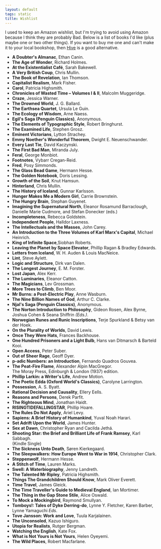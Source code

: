 ```yaml
---
layout: default
tags: static
title: Wishlist
---
```


I used to keep an Amazon wishlist, but I'm trying to avoid using Amazon because
I think they are probably Bad. Below is a list of books I'd like (plus maybe one
or two other things). If you want to buy me one and can't make it to your local
bookshop, then [Hive](http://www.hive.co.uk) is a good alternative.

* **A Doubter's Almanac**, Ethan Canin.  
* **The Age of Wonder**, Richard Holmes.  
* **At the Existentialist Caf&eacute;**, Sarah Bakewell.  
* **A Very British Coup**, Chris Mullin.  
* **The Book of Revelation**, Ian Thomson.  
* **Capitalist Realism**, Mark Fisher.  
* **Carol**, Patricia Highsmith.  
* **Chronicles of Wasted Time &ndash; Volumes I & II**, Malcolm Muggeridge.  
* **Craze**, Jessica Warner.  
* **The Drowned World**, J. G. Ballard.  
* **The Earthsea Quartet**, Ursula Le Guin.  
* **The Ecology of Wisdom**, Arne Naess.  
* **Egil's Saga (Penguin Classics)**, Anonymous.  
* **The Elements of Typographic Style**, Robert Bringhurst.  
* **The Examined Life**, Stephen Grosz.  
* **Eminent Victorians**, Lytton Strachey.  
* **Emmy Noether's Wonderful Theorem**, Dwight E. Neuenschwander.
* **Every Last Tie**, David Kaczynski.  
* **The First Bad Man**, Miranda July.  
* **Feral**, George Monbiot.  
* **Footnotes**, Vybarr Cregan-Reid.
* **Fred**, Posy Simmonds.  
* **The Glass Bead Game**, Hermann Hesse.  
* **The Golden Notebook**, Doris Lessing.  
* **Growth of the Soil**, Knut Hamsun.  
* **Hinterland**, Chris Mullin.  
* **The History of Iceland**, Gunnar Karlsson.  
* **Hunger Makes Me a Modern Girl**, Carrie Brownstein.  
* **The Hungry Brain**, Stephan Guyenet.  
* **Imagining the Supernatural North**, Eleanor Rosamund Barraclough, Danielle Marie Cudmore, and Stefan Donecker (eds.)
* **Incompleteness**, Rebecca Goldstein.  
* **Independent People**, Halldor Laxness.  
* **The Intellectuals and the Masses**, John Carey.  
* **An Introduction to the Three Volumes of Karl Marx's Capital**, Michael Heinrich.  
* **King of Infinite Space**,Siobhan Roberts.  
* **Leaving the Planet by Space Elevator**, Phillip Ragan & Bradley Edwards.  
* **Letters from Iceland**, W. H. Auden & Louis MacNeice.  
* **Lint**, Steve Aylett.  
* **Logic and Structure**, Dirk van Dalen.  
* **The Longest Journey**, E. M. Forster.  
* **Lost Japan**, Alex Kerr.  
* **The Luminaries**, Eleanor Catton.  
* **The Magicians**, Lev Grossman.  
* **More Trees to Climb**, Ben Moor.  
* **Mr Burns: a Post-Electric Play**, Anne Wasburn.  
* **The Nine Billion Names of God**, Arthur C. Clarke.  
* **Njal's Saga (Penguin Classics)**, Anonymous.  
* **The Norton Introduction to Philosophy**, Gideon Rosen, Alex Byrne, Joshua Cohen & Seana Shiffrin *(Eds.)*.  
* **Norwegian Runes and Runic Inscriptions**, Terje Spurkland & Betsy van der Hoek.  
* **On the Plurality of Worlds**, David Lewis.  
* **Once They Were Hats**, Frances Backhouse.  
* **One Hundred Prisoners and a Light Bulb**, Hans van Ditmarsch & Barteld Kooi.  
* **Open Access**, Peter Suber.  
* **Out of Sheer Rage**, Geoff Dyer.  
* **p-adic Numbers: an Introduction**, Fernando Quadros Gouvea.  
* **The Peat-Fire Flame**, Alexander Alpin MacGregor.  
  The Moray Press, Edinburgh & London (1937) edition.
* **Phillip Larkin: a Writer's Life**, Andrew Motion.  
* **The Poetic Edda (Oxford World's Classics)**, Carolyne Larrington.  
* **Possession**, A. S. Byatt.  
* **Rational Decision and Causality**, Ellery Eells.  
* **Reasons and Persons**, Derek Parfit.  
* **The Righteous Mind**, Jonathan Haidt.  
* **RISINGTIDEFALLINGSTAR**, Phillip Hoare.  
* **The Rules Do Not Apply**, Ariel Levy.  
* **Sapiens: A Brief History of Humankind**, Yuval Noah Harari.  
* **Set Adrift Upon the World**, James Hunter.  
* **Sex at Dawn**, Christopher Ryan and Cacilda Jethá.  
* **Shooting Star: the Brief and Brilliant Life of Frank Ramsey**, Karl Sabbagh.  
(Kindle Single)
* **The Sickness Unto Death**, S&#248;ren Kierkegaard.  
* **The Sleepwalkers: How Europe Went to War in 1914**, Christopher Clark.  
* **Steppenwolf**, Hermann Hesse.  
* **A Stitch of Time**, Lauren Marks.  
* **Swell: A Waterbiography**, Jenny Landreth.  
* **The Talented Mr Ripley**, Patricia Highsmith.  
* **Things The Grandchildren Should Know**, Mark Oliver Everett.  
* **Time Travel**, James Gleick.  
* **The Time Traveller's Guide to Medieval England**, Ian Mortimer.  
* **The Thing in the Gap Stone Stile**, Alice Oswald.  
* **To Mock a Mockingbird**, Raymond Smullyan.  
* **Tomboys!: Tales of Dyke Derring-do**, Lynne Y. Fletcher, Karen Barber, Lynne Yamaguchi *Eds*.  
* **Tove Jansson: Work and Love**, Tuula Karjalainen.  
* **The Unconsoled**, Kazuo Ishiguro.  
* **Utopia for Realists**, Rutger Bergman.  
* **Watching the English**, Kate Fox.  
* **What is Not Yours is Not Yours**, Helen Oyeyemi.  
* **The Wild Places**, Robert Macfarlane.  

